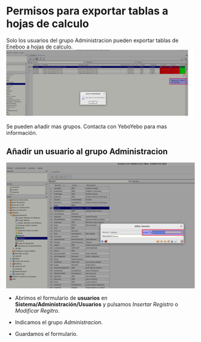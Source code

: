 # Permisos para exportar tablas a hojas de calculo

Solo los usuarios del grupo Administracion pueden exportar tablas de Eneboo a hojas de calculo.
![Formulario usuarios](./img/exportarhojaCalculo.png)

Se pueden añadir mas grupos. Contacta con YeboYebo para mas información.

## Añadir un usuario al grupo Administracion

![Formulario usuarios](./img/formRecordUsuarios.png)

* Abrimos el formulario de **usuarios** en **Sistema/Administración/Usuarios** y pulsamos *Insertar Registro* o *Modificar Regitro*.

* Indicamos el grupo *Administracion*.

* Guardamos el formulario.
